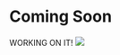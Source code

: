 # Coming Soon

<span className='working-Bear'>
    WORKING ON IT!
    <img src ="/img/thinking-bear.png"/>
</span>
